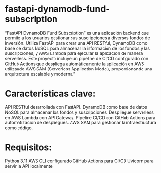 # fastapi-dynamodb-fund-subscription
“FastAPI DynamoDB Fund Subscription” es una aplicación backend que permite a los usuarios gestionar sus suscripciones a diversos fondos de inversión. Utiliza FastAPI para crear una API RESTful, DynamoDB como base de datos NoSQL para almacenar la información de los fondos y las suscripciones, y AWS Lambda para ejecutar la aplicación de manera serverless. Este proyecto incluye un pipeline de CI/CD configurado con GitHub Actions que despliega automáticamente la aplicación en AWS utilizando AWS SAM (Serverless Application Model), proporcionando una arquitectura escalable y moderna.”

# Características clave:
API RESTful desarrollada con FastAPI.
DynamoDB como base de datos NoSQL para almacenar los fondos y suscripciones.
Despliegue serverless en AWS Lambda con API Gateway.
Pipeline CI/CD con GitHub Actions para automatización de despliegues.
AWS SAM para gestionar la infraestructura como código.

# Requisitos:
Python 3.11
AWS CLI configurado
GitHub Actions para CI/CD
Uvicorn para servir la API localmente
